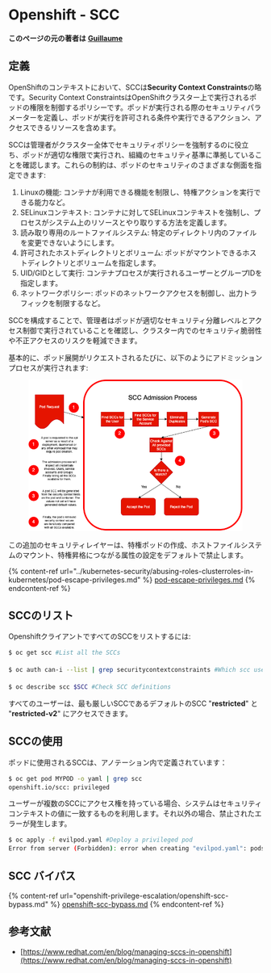 # Openshift - SCC

**このページの元の著者は** [**Guillaume**](https://www.linkedin.com/in/guillaume-chapela-ab4b9a196)

## 定義

OpenShiftのコンテキストにおいて、SCCは**Security Context Constraints**の略です。Security Context ConstraintsはOpenShiftクラスター上で実行されるポッドの権限を制御するポリシーです。ポッドが実行される際のセキュリティパラメーターを定義し、ポッドが実行を許可される条件や実行できるアクション、アクセスできるリソースを含めます。

SCCは管理者がクラスター全体でセキュリティポリシーを強制するのに役立ち、ポッドが適切な権限で実行され、組織のセキュリティ基準に準拠していることを確認します。これらの制約は、ポッドのセキュリティのさまざまな側面を指定できます:

1. Linuxの機能: コンテナが利用できる機能を制限し、特権アクションを実行できる能力など。
2. SELinuxコンテキスト: コンテナに対してSELinuxコンテキストを強制し、プロセスがシステム上のリソースとやり取りする方法を定義します。
3. 読み取り専用のルートファイルシステム: 特定のディレクトリ内のファイルを変更できないようにします。
4. 許可されたホストディレクトリとボリューム: ポッドがマウントできるホストディレクトリとボリュームを指定します。
5. UID/GIDとして実行: コンテナプロセスが実行されるユーザーとグループIDを指定します。
6. ネットワークポリシー: ポッドのネットワークアクセスを制御し、出力トラフィックを制限するなど。

SCCを構成することで、管理者はポッドが適切なセキュリティ分離レベルとアクセス制御で実行されていることを確認し、クラスター内でのセキュリティ脆弱性や不正アクセスのリスクを軽減できます。

基本的に、ポッド展開がリクエストされるたびに、以下のようにアドミッションプロセスが実行されます:

<figure><img src="../../.gitbook/assets/Managing SCCs in OpenShift-1.png" alt=""><figcaption></figcaption></figure>

この追加のセキュリティレイヤーは、特権ポッドの作成、ホストファイルシステムのマウント、特権昇格につながる属性の設定をデフォルトで禁止します。

{% content-ref url="../kubernetes-security/abusing-roles-clusterroles-in-kubernetes/pod-escape-privileges.md" %}
[pod-escape-privileges.md](../kubernetes-security/abusing-roles-clusterroles-in-kubernetes/pod-escape-privileges.md)
{% endcontent-ref %}

## SCCのリスト

OpenshiftクライアントですべてのSCCをリストするには:
```bash
$ oc get scc #List all the SCCs

$ oc auth can-i --list | grep securitycontextconstraints #Which scc user can use

$ oc describe scc $SCC #Check SCC definitions
```
すべてのユーザーは、最も厳しいSCCであるデフォルトのSCC "**restricted**" と "**restricted-v2**" にアクセスできます。

## SCCの使用

ポッドに使用されるSCCは、アノテーション内で定義されています：
```bash
$ oc get pod MYPOD -o yaml | grep scc
openshift.io/scc: privileged
```
ユーザーが複数のSCCにアクセス権を持っている場合、システムはセキュリティコンテキストの値に一致するものを利用します。それ以外の場合、禁止されたエラーが発生します。
```bash
$ oc apply -f evilpod.yaml #Deploy a privileged pod
Error from server (Forbidden): error when creating "evilpod.yaml": pods "evilpod" is forbidden: unable to validate against any security context constrain
```
## SCC バイパス

{% content-ref url="openshift-privilege-escalation/openshift-scc-bypass.md" %}
[openshift-scc-bypass.md](openshift-privilege-escalation/openshift-scc-bypass.md)
{% endcontent-ref %}

## 参考文献

* [https://www.redhat.com/en/blog/managing-sccs-in-openshift](https://www.redhat.com/en/blog/managing-sccs-in-openshift)
